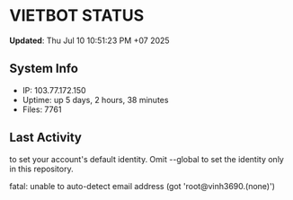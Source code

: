 # VIETBOT STATUS
**Updated**: Thu Jul 10 10:51:23 PM +07 2025

## System Info
- IP: 103.77.172.150
- Uptime: up 5 days, 2 hours, 38 minutes
- Files: 7761

## Last Activity

to set your account's default identity.
Omit --global to set the identity only in this repository.

fatal: unable to auto-detect email address (got 'root@vinh3690.(none)')
